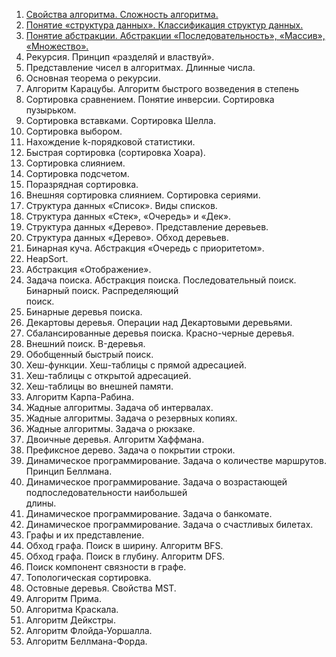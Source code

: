 1. [Свойства алгоритма. Сложность алгоритма.](./tasks/)  
2. [Понятие «структура данных». Классификация структур данных.](./tasks/002.md)    
3. [Понятие абстракции. Абстракции «Последовательность», «Массив», «Множество».](./tasks/003.md)  
4. Рекурсия. Принцип «разделяй и властвуй».  
5. Представление чисел в алгоритмах. Длинные числа.  
6. Основная теорема о рекурсии.  
7. Алгоритм Карацубы. Алгоритм быстрого возведения в степень  
8. Сортировка сравнением. Понятие инверсии. Сортировка пузырьком.  
9. Сортировка вставками. Сортировка Шелла.  
10. Сортировка выбором.  
11. Нахождение k-порядковой статистики.  
12. Быстрая сортировка (сортировка Хоара).  
13. Сортировка слиянием.  
14. Сортировка подсчетом.  
15. Поразрядная сортировка.  
16. Внешняя сортировка слиянием. Сортировка сериями.  
17. Структура данных «Список». Виды списков.  
18. Структура данных «Стек», «Очередь» и «Дек».  
19. Структура данных «Дерево». Представление деревьев.  
20. Структура данных «Дерево». Обход деревьев.  
21. Бинарная куча. Абстракция «Очередь с приоритетом».  
22. HeapSort.  
23. Абстракция «Отображение».  
24. Задача поиска. Абстракция поиска. Последовательный поиск. Бинарный поиск. Распределяющий  
поиск.  
25. Бинарные деревья поиска.  
26. Декартовы деревья. Операции над Декартовыми деревьями.  
27. Сбалансированные деревья поиска. Красно-черные деревья.  
28. Внешний поиск. B-деревья.  
29. Обобщенный быстрый поиск.  
30. Хеш-функции. Хеш-таблицы с прямой адресацией.  
31. Хеш-таблицы с открытой адресацией.  
32. Хеш-таблицы во внешней памяти.  
33. Алгоритм Карпа-Рабина.  
34. Жадные алгоритмы. Задача об интервалах.  
35. Жадные алгоритмы. Задача о резервных копиях.  
36. Жадные алгоритмы. Задача о рюкзаке.  
37. Двоичные деревья. Алгоритм Хаффмана.  
38. Префиксное дерево. Задача о покрытии строки.  
39. Динамическое программирование. Задача о количестве маршрутов. Принцип Беллмана.  
40. Динамическое программирование. Задача о возрастающей подпоследовательности наибольшей  
длины.  
41. Динамическое программирование. Задача о банкомате.  
42. Динамическое программирование. Задача о счастливых билетах.  
43. Графы и их представление.  
44. Обход графа. Поиск в ширину. Алгоритм BFS.  
45. Обход графа. Поиск в глубину. Алгоритм DFS.  
46. Поиск компонент связности в графе.  
47. Топологическая сортировка.  
48. Остовные деревья. Свойства MST.  
49. Алгоритм Прима.  
50. Алгоритма Краскала.  
51. Алгоритм Дейкстры.  
52. Алгоритм Флойда-Уоршалла.  
53. Алгоритм Беллмана-Форда.